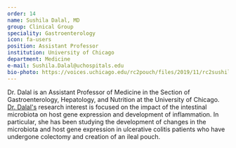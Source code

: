 ```yaml
---
order: 14
name: Sushila Dalal, MD
group: Clinical Group
speciality: Gastroenterology
icon: fa-users
position: Assistant Professor
institution: University of Chicago
department: Medicine
e-mail: Sushila.Dalal@uchospitals.edu
bio-photo: https://voices.uchicago.edu/rc2pouch/files/2019/11/rc2sushila-e1573842288821.jpg
---
```


Dr. Dalal is an Assistant Professor of Medicine in the Section of Gastroenterology, Hepatology, and Nutrition at the University of Chicago. [Dr. Dalal's](https://www.uchicagomedicine.org/find-a-physician/physician/sushila-dalal) research interest is focused on the impact of the intestinal microbiota on host gene expression and development of inflammation. In particular, she has been studying the development of changes in the microbiota and host gene expression in ulcerative colitis patients who have undergone colectomy and creation of an ileal pouch.
